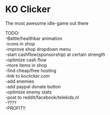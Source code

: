 KO Clicker
=========

The most awesome idle-game out there


TODO:  
-Battle/healthbar animation  
-icons in shop   
-improve shop dropdown menu  
-start cashflow(sponsorship) at certain strength  
-optimize cash flow  
-more items in shop  
-find cheap/free hosting  
-link to koclicker.com  
-add enemies  
-add paypal donate button  
-optimize enemy stats  
-post to reddit/facebook/telekids.nl  
-????  
-PROFIT!!  

